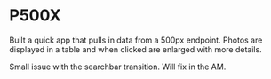 # P500X

Built a quick app that pulls in data from a 500px endpoint. Photos are displayed in a table and when clicked are enlarged with more details. 

Small issue with the searchbar transition. Will fix in the AM.
